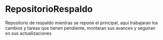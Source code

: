 # RepositorioRespaldo
Repositorio de respaldo mientras se repone el principal, aqui trabajaran los cambios y tareas que tienen pendiente, montaran sus avances y seguiran en sus actualizaciones
